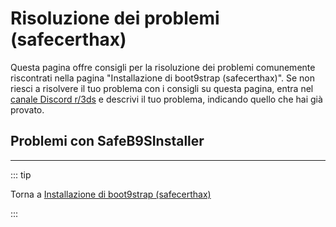 # Risoluzione dei problemi (safecerthax)

Questa pagina offre consigli per la risoluzione dei problemi comunemente riscontrati nella pagina "Installazione di boot9strap (safecerthax)". Se non riesci a risolvere il tuo problema con i consigli su questa pagina, entra nel [canale Discord r/3ds](https://discord.gg/3ds) e descrivi il tuo problema, indicando quello che hai già provato.

## Problemi con SafeB9SInstaller

<!--@include: ./_include/troubleshooting-sb9si-bin.md -->

<!--@include: ./_include/troubleshooting-sb9si-common.md -->

<!--@include: ./_include/troubleshooting-get-help-common.md -->

---

::: tip

Torna a [Installazione di boot9strap (safecerthax)](installing-boot9strap-\(safecerthax\))

:::

<!--@include: ./_include/troubleshooting-return.md -->
